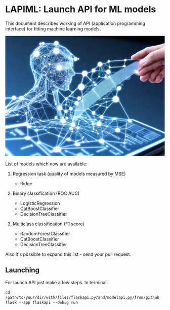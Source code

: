 # LAPIML: Launch API for ML models

This document describes working of API (application programming interface) for fitting machine learning models. 

![*LAPIML*](api.png)

List of models which now are available: 

1. Regression task (quality of models measured by MSE)
	- Ridge
  
2. Binary classification (ROC AUC)
	- LogisticRegression
	- CatBoostClassifier
	- DecisionTreeClassifier
  
3. Multiclass classification (F1 score)
	- RandomForestClassifier
	- CatBoostClassifier
	- DecisionTreeClassifier

Also it's possible to expand this list - send your pull request.

## Launching
For launch API just make a few steps.
In terminal:

    cd /path/to/your/dir/with/files/flaskapi.py/and/modelapi.py/from/github
    flask --app flaskapi --debug run
